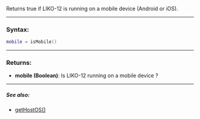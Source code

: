 Returns true if LIKO-12 is running on a mobile device (Android or iOS).

---

### Syntax:
```lua
mobile = isMobile()
```

---

### Returns:

* **mobile (Boolean)**: Is LIKO-12 running on a mobile device ?

---

##### See also:

* [getHostOS()](getHostOS.md)